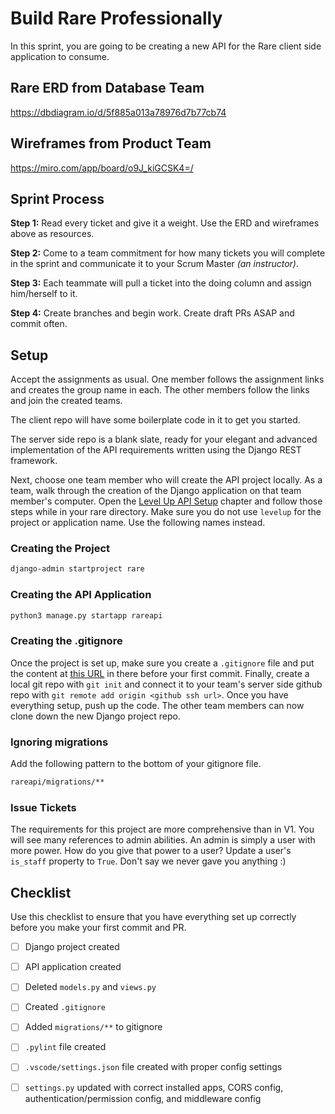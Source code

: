 # Build Rare Professionally

In this sprint, you are going to be creating a new API for the Rare client side application to consume.

## Rare ERD from Database Team

https://dbdiagram.io/d/5f885a013a78976d7b77cb74

## Wireframes from Product Team

https://miro.com/app/board/o9J_kiGCSK4=/


## Sprint Process

**Step 1:** Read every ticket and give it a weight. Use the ERD and wireframes above as resources.

**Step 2:** Come to a team commitment for how many tickets you will complete in the sprint and communicate it to your Scrum Master _(an instructor)_.

**Step 3:** Each teammate will pull a ticket into the doing column and assign him/herself to it.

**Step 4:** Create branches and begin work. Create draft PRs ASAP and commit often.

## Setup

Accept the assignments as usual. One member follows the assignment links and creates the group name in each. The other members follow the links and join the created teams.

The client repo will have some boilerplate code in it to get you started.

The server side repo is a blank slate, ready for your elegant and advanced implementation of the API requirements written using the Django REST framework.

Next, choose one team member who will create the API project locally. As a team, walk through the creation of the Django application on that team member's computer. Open the [Level Up API Setup](./DRF_INSTALLS.md) chapter and follow those steps while in your rare directory. Make sure you do not use `levelup` for the project or application name. Use the following names instead.

### Creating the Project

```sh
django-admin startproject rare
```

### Creating the API Application

```sh
python3 manage.py startapp rareapi
```

### Creating the .gitignore

Once the project is set up, make sure you create a `.gitignore` file and put the content at [this URL](https://www.toptal.com/developers/gitignore/api/django) in there before your first commit. Finally, create a local git repo with `git init` and connect it to your team's server side github repo with `git remote add origin <github ssh url>`. Once you have everything setup, push up the code. The other team members can now clone down the new Django project repo.

### Ignoring migrations

Add the following pattern to the bottom of your gitignore file.

```txt
rareapi/migrations/**
```

### Issue Tickets
The requirements for this project are more comprehensive than in V1. You will see many references to admin abilities. An admin is simply a user with more power. How do you give that power to a user? Update a user's `is_staff` property to `True`. Don't say we never gave you anything :)


## Checklist

Use this checklist to ensure that you have everything set up correctly before you make your first commit and PR.

- [ ] Django project created
- [ ] API application created
- [ ] Deleted `models.py` and `views.py`
- [ ] Created `.gitignore`
- [ ] Added `migrations/**` to gitignore
- [ ] `.pylint` file created
- [ ] `.vscode/settings.json` file created with proper config settings
- [ ] `settings.py` updated with correct installed apps, CORS config, authentication/permission config, and middleware config


